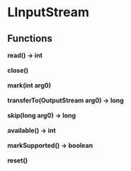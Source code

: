 # LInputStream
## Functions
**read() -> int**\
\
**close()**\
\
**mark(int arg0)**\
\
**transferTo(OutputStream arg0) -> long**\
\
**skip(long arg0) -> long**\
\
**available() -> int**\
\
**markSupported() -> boolean**\
\
**reset()**